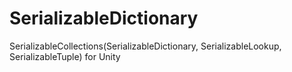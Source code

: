 # SerializableDictionary
SerializableCollections(SerializableDictionary, SerializableLookup, SerializableTuple) for Unity
